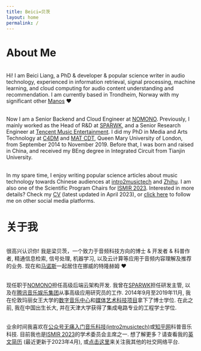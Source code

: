 ```yaml
---
title: Beici=贝茨
layout: home
permalink: /
---
```


# About Me

<br />Hi! I am Beici Liang, a PhD & developer & popular science writer in audio technology, experienced in information retrieval, signal processing, machine learning, and cloud computing for audio content understanding and recommendation. I am currently based in Trondheim, Norway with my significant other <a target="_blank" rel="noopener noreferrer" href="https://mmxgn.github.io/">Manos</a> ❤

<br />Now I am a Senior Backend and Cloud Engineer at <a target="_blank" rel="noopener noreferrer" href="https://nomono.co/">NOMONO</a>. Previously, I mainly worked as the Head of R&D at <a target="_blank" rel="noopener noreferrer" href="https://www.sparwk.com/">SPARWK</a>, and a Senior Research Engineer at <a target="_blank" rel="noopener noreferrer" href="https://www.tencentmusic.com/en-us/">Tencent Music Entertainment</a>. I did my PhD in Media and Arts Technology at <a target="_blank" rel="noopener noreferrer" href="http://c4dm.eecs.qmul.ac.uk/" class="canbeselected">C4DM</a> and <a target="_blank" rel="noopener noreferrer" href="http://www.mat.qmul.ac.uk/" class="canbeselected">MAT CDT</a>, Queen Mary University of London, from September 2014 to November 2019. Before that, I was born and raised in China, and received my BEng degree in Integrated Circuit from Tianjin University.

<br />In my spare time, I enjoy writing popular science articles about music technology towards Chinese audiences at <a target="_blank" rel="noopener noreferrer" href="https://mp.weixin.qq.com/mp/homepage?__biz=MzU5MzY3NzI0OA==&hid=1&sn=ed3a383088e132ef1df0e968b36c717d&scene=1&devicetype=iOS11.4.1&version=16070026&lang=zh_CN&nettype=WIFI&ascene=7&session_us=gh_e4d709ed182c&fontScale=100&wx_header=1">intro2musictech</a> and <a target="_blank" rel="noopener noreferrer" href="https://www.zhihu.com/people/beiciliang/answers">Zhihu</a>. I am also one of the Scientific Program Chairs for <a target="_blank" rel="noopener noreferrer" href="https://ismir2023.ismir.net/">ISMIR 2023</a>. Interested in more details? Check my <a target="_blank" rel="noopener noreferrer" href="https://beiciliang.github.io/pdf/eng_cv_beici.pdf">CV</a> (latest updated in April 2023), or <a href="https://beiciliang.github.io/about/">click here</a> to follow me on other social media platforms.

# 关于我

<br />很高兴认识你! 我是梁贝茨，一个致力于音频科技方向的博士 & 开发者 & 科普作者, 精通信息检索, 信号处理, 机器学习, 以及云计算等应用于音频内容理解及推荐的业务. 现在和<a target="_blank" rel="noopener noreferrer" href="https://mmxgn.github.io/">马诺斯</a>一起居住在挪威的特隆赫姆 ❤

<br />现任职于<a target="_blank" rel="noopener noreferrer" href="https://nomono.co/">NOMONO</a>担任高级后端云架构开发. 我曾在<a target="_blank" rel="noopener noreferrer" href="https://www.sparwk.com/">SPARWK</a>担任研发主管, 以及在<a target="_blank" rel="noopener noreferrer" href="https://www.tencentmusic.com/en-us/">腾讯音乐娱乐集团</a>从事高级应用研究员的工作. 2014年9月至2019年11月, 我在伦敦玛丽女王大学的<a target="_blank" rel="noopener noreferrer" href="http://c4dm.eecs.qmul.ac.uk/">数字音乐中心</a>和<a target="_blank" rel="noopener noreferrer" href="http://www.mat.qmul.ac.uk/">媒体艺术科技项目</a>拿下了博士学位. 在此之前, 我在中国出生长大, 并在天津大学获得了集成电路专业的工程学士学位.

<br />业余时间我喜欢在<a target="_blank" rel="noopener noreferrer" href="https://mp.weixin.qq.com/mp/homepage?__biz=MzU5MzY3NzI0OA==&hid=1&sn=ed3a383088e132ef1df0e968b36c717d&scene=1&devicetype=iOS11.4.1&version=16070026&lang=zh_CN&nettype=WIFI&ascene=7&session_us=gh_e4d709ed182c&fontScale=100&wx_header=1">公众号无痛入门音乐科技(intro2musictech)</a>或<a target="_blank" rel="noopener noreferrer" href="https://www.zhihu.com/people/beiciliang/answers">知乎网</a>科普音乐科技. 目前我也是<a target="_blank" rel="noopener noreferrer" href="https://ismir2023.ismir.net/">ISMIR 2023</a>的学术委员会主席之一. 想了解更多？请查看我的<a target="_blank" rel="noopener noreferrer" href="https://beiciliang.github.io/pdf/eng_cv_beici.pdf">英文简历</a> (最近更新于2023年4月), 或<a href="https://beiciliang.github.io/about/">点击这里</a>来关注我其他的社交网络平台.
